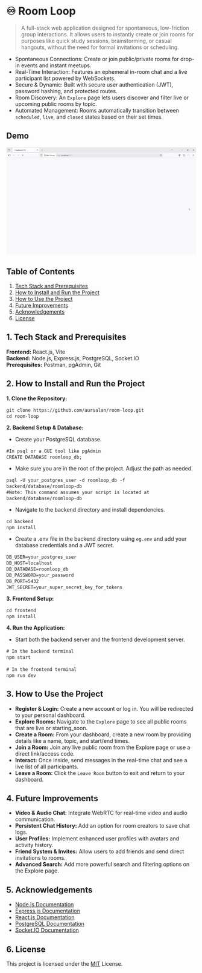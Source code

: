 # :infinity: Room Loop

> A full-stack web application designed for spontaneous, low-friction group interactions. It allows users to instantly create or join rooms for purposes like quick study sessions, brainstorming, or casual hangouts, without the need for formal invitations or scheduling.

- Spontaneous Connections: Create or join public/private rooms for drop-in events and instant meetups.
- Real-Time Interaction: Features an ephemeral in-room chat and a live participant list powered by WebSockets.
- Secure & Dynamic: Built with secure user authentication (JWT), password hashing, and protected routes.
- Room Discovery: An `Explore` page lets users discover and filter live or upcoming public rooms by topic.
- Automated Management: Rooms automatically transition between `scheduled`, `live`, and `closed` states based on their set times.

## Demo

![](/assets/demo.gif)

## Table of Contents

1. [Tech Stack and Prerequisites](#1-tech-stack-and-prerequisites)
2. [How to Install and Run the Project](#2-how-to-install-and-run-the-project)
3. [How to Use the Project](#3-how-to-use-the-project)
4. [Future Improvements](#4-future-improvements)
5. [Acknowledgements](#5-acknowledgements)
6. [License](#6-license)

## 1. Tech Stack and Prerequisites

**Frontend:** React.js, Vite\
**Backend:** Node.js, Express.js, PostgreSQL, Socket.IO\
**Prerequisites:** Postman, pgAdmin, Git

## 2. How to Install and Run the Project

**1. Clone the Repository:**
```
git clone https://github.com/aursalan/room-loop.git
cd room-loop
```

**2. Backend Setup & Database:**
- Create your PostgreSQL database. 
```
#In psql or a GUI tool like pgAdmin
CREATE DATABASE roomloop_db;
```

- Make sure you are in the root of the project. Adjust the path as needed.
```
psql -U your_postgres_user -d roomloop_db -f backend/database/roomloop-db
#Note: This command assumes your script is located at backend/database/roomloop-db
```


- Navigate to the backend directory and install dependencies.
```
cd backend
npm install
```

- Create a .env file in the backend directory using `eg.env` and add your database credentials and a JWT secret.
```
DB_USER=your_postgres_user
DB_HOST=localhost
DB_DATABASE=roomloop_db
DB_PASSWORD=your_password
DB_PORT=5432
JWT_SECRET=your_super_secret_key_for_tokens
```

**3. Frontend Setup:**
```
cd frontend
npm install
```

**4. Run the Application:**

- Start both the backend server and the frontend development server.
```
# In the backend terminal
npm start

# In the frontend terminal
npm run dev
```

## 3. How to Use the Project

- **Register & Login:** Create a new account or log in. You will be redirected to your personal dashboard.
- **Explore Rooms:** Navigate to the `Explore` page to see all public rooms that are live or starting_soon.
- **Create a Room:** From your dashboard, create a new room by providing details like a name, topic, and start/end times.
- **Join a Room:** Join any live public room from the Explore page or use a direct link/access code.
- **Interact:** Once inside, send messages in the real-time chat and see a live list of all participants.
- **Leave a Room:** Click the `Leave Room` button to exit and return to your dashboard.

##  4. Future Improvements

- **Video & Audio Chat:** Integrate WebRTC for real-time video and audio communication.
- **Persistent Chat History:** Add an option for room creators to save chat logs.
- **User Profiles:** Implement enhanced user profiles with avatars and activity history.
- **Friend System & Invites:** Allow users to add friends and send direct invitations to rooms.
- **Advanced Search:** Add more powerful search and filtering options on the Explore page.

## 5. Acknowledgements

 - [Node.js Documentation](https://nodejs.org/en/docs/)
 - [Express.js Documentation](https://expressjs.com/)
 - [React.js Documentation](https://www.google.com/search?q=https://reactjs.org/docs/getting-started.html)
 - [PostgreSQL Documentation](https://www.postgresql.org/docs/)
 - [Socket.IO Documentation](https://socket.io/docs/v4/)

## 6. License
This project is licensed under the [MIT](LICENSE) License.
